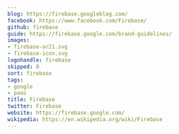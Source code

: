 ```yaml
---
blog: https://firebase.googleblog.com/
facebook: https://www.facebook.com/Firebase/
github: firebase
guide: https://firebase.google.com/brand-guidelines/
images:
- firebase-ar21.svg
- firebase-icon.svg
logohandle: firebase
skipped: 0
sort: firebase
tags:
- google
- paas
title: Firebase
twitter: Firebase
website: https://firebase.google.com/
wikipedia: https://en.wikipedia.org/wiki/Firebase
---
```

